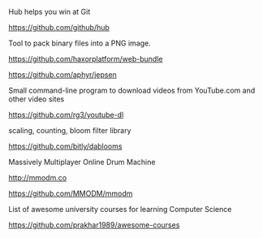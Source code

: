 

Hub helps you win at Git

https://github.com/github/hub

Tool to pack binary files into a PNG image.

https://github.com/haxorplatform/web-bundle

https://github.com/aphyr/jepsen

Small command-line program to download videos from YouTube.com and other video sites

https://github.com/rg3/youtube-dl


scaling, counting, bloom filter library

https://github.com/bitly/dablooms

Massively Multiplayer Online Drum Machine

http://mmodm.co

https://github.com/MMODM/mmodm

List of awesome university courses for learning Computer Science

https://github.com/prakhar1989/awesome-courses
